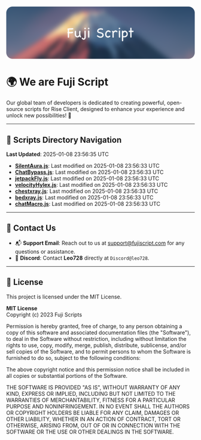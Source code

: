 ![Banner](.github/b.webp)

# 🌍 **We are Fuji Script**

Our global team of developers is dedicated to creating powerful, open-source scripts for Rise Client, designed to enhance your experience and unlock new possibilities! 🌟

---
<!-- SCRIPTS_NAVIGATION_START -->
## 📂 **Scripts Directory Navigation**

**Last Updated**: 2025-01-08 23:56:35 UTC

- **[SilentAura.js](scripts/SilentAura.js)**: Last modified on 2025-01-08 23:56:33 UTC
- **[ChatBypass.js](scripts/ChatBypass.js)**: Last modified on 2025-01-08 23:56:33 UTC
- **[jetpackFly.js](scripts/jetpackFly.js)**: Last modified on 2025-01-08 23:56:33 UTC
- **[velocityHylex.js](scripts/velocityHylex.js)**: Last modified on 2025-01-08 23:56:33 UTC
- **[chestxray.js](scripts/chestxray.js)**: Last modified on 2025-01-08 23:56:33 UTC
- **[bedxray.js](scripts/bedxray.js)**: Last modified on 2025-01-08 23:56:33 UTC
- **[chatMacro.js](scripts/chatMacro.js)**: Last modified on 2025-01-08 23:56:33 UTC

<!-- SCRIPTS_NAVIGATION_END -->

---

## 💬 **Contact Us**  
- 📬 **Support Email**: Reach out to us at [support@fujiscript.com](mailto:support@fujiscript.com) for any questions or assistance.  
- 💬 **Discord**: Contact **Leo728** directly at `Discord@leo728`.

---

## 📜 **License**

This project is licensed under the MIT License.  

**MIT License**  
Copyright (c) 2023 Fuji Scripts  

Permission is hereby granted, free of charge, to any person obtaining a copy of this software and associated documentation files (the "Software"), to deal in the Software without restriction, including without limitation the rights to use, copy, modify, merge, publish, distribute, sublicense, and/or sell copies of the Software, and to permit persons to whom the Software is furnished to do so, subject to the following conditions:  

The above copyright notice and this permission notice shall be included in all copies or substantial portions of the Software.  

THE SOFTWARE IS PROVIDED "AS IS", WITHOUT WARRANTY OF ANY KIND, EXPRESS OR IMPLIED, INCLUDING BUT NOT LIMITED TO THE WARRANTIES OF MERCHANTABILITY, FITNESS FOR A PARTICULAR PURPOSE AND NONINFRINGEMENT. IN NO EVENT SHALL THE AUTHORS OR COPYRIGHT HOLDERS BE LIABLE FOR ANY CLAIM, DAMAGES OR OTHER LIABILITY, WHETHER IN AN ACTION OF CONTRACT, TORT OR OTHERWISE, ARISING FROM, OUT OF OR IN CONNECTION WITH THE SOFTWARE OR THE USE OR OTHER DEALINGS IN THE SOFTWARE.  
